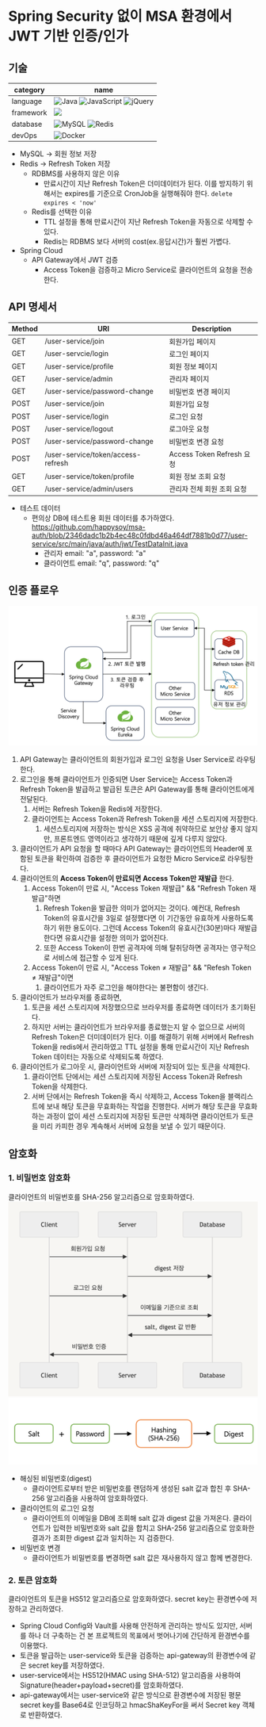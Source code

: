 # Spring Security 없이 MSA 환경에서 JWT 기반 인증/인가 


## 기술

| category  | name                                                                                                                                                                                                                                                                                                                                                   |
|-----------|--------------------------------------------------------------------------------------------------------------------------------------------------------------------------------------------------------------------------------------------------------------------------------------------------------------------------------------------------------|
| language  | ![Java](https://img.shields.io/badge/java17-%23ED8B00.svg?style=for-the-badge&logo=openjdk&logoColor=white) ![JavaScript](https://img.shields.io/badge/javascript-%23323330.svg?style=for-the-badge&logo=javascript&logoColor=%23F7DF1E)  ![jQuery](https://img.shields.io/badge/jquery-%230769AD.svg?style=for-the-badge&logo=jquery&logoColor=white) |
| framework | <img src="https://img.shields.io/badge/springboot 3.2.0-6DB33F?style=for-the-badge&logo=springboot&logoColor=white">                                                                                                                                                                                                                                         
| database  | ![MySQL](https://img.shields.io/badge/mysql-%2300f.svg?style=for-the-badge&logo=mysql&logoColor=white) ![Redis](https://img.shields.io/badge/redis-%23DD0031.svg?style=for-the-badge&logo=redis&logoColor=white)                                                                                                                                                                                                                                                |
| devOps    | ![Docker](https://img.shields.io/badge/docker-%230db7ed.svg?style=for-the-badge&logo=docker&logoColor=white)                                                                                                                                                                                                                                                      |


- MySQL → 회원 정보 저장
- Redis → Refresh Token 저장
    - RDBMS를 사용하지 않은 이유
        - 만료시간이 지난 Refresh Token은 더미데이터가 된다. 이를 방지하기 위해서는 expires를 기준으로 CronJob을 실행해줘야 한다. `delete expires < 'now'`
    - Redis를 선택한 이유
        - TTL 설정을 통해 만료시간이 지난 Refresh Token을 자동으로 삭제할 수 있다.
        - Redis는 RDBMS 보다 서버의 cost(ex.응답시간)가 훨씬 가볍다.
- Spring Cloud
    - API Gateway에서 JWT 검증
        - Access Token을 검증하고 Micro Service로 클라이언트의 요청을 전송한다.
  



## API 명세서

| Method | URI | Description |
| --- | --- | --- |
| GET | /user-service/join | 회원가입 페이지 |
| GET | /user-servcie/login | 로그인 페이지 |
| GET | /user-service/profile | 회원 정보 페이지 |
| GET | /user-service/admin | 관리자 페이지 |
| GET | /user-service/password-change | 비밀번호 변경 페이지 |
| POST | /user-service/join | 회원가입 요청 |
| POST | /user-service/login | 로그인 요청 |
| POST | /user-service/logout | 로그아웃 요청 |
| POST | /user-service/password-change | 비밀번호 변경 요청 |
| POST | /user-service/token/access-refresh | Access Token Refresh 요청 |
| GET | /user-service/token/profile | 회원 정보 조회 요청 |
| GET | /user-service/admin/users | 관리자 전체 회원 조회 요청 |

- 테스트 데이터
  - 편의상 DB에 테스트용 회원 데이터를 추가하였다. https://github.com/happysoy/msa-auth/blob/2346dadc1b2b4ec48c0fdbd46a464df7881b0d77/user-service/src/main/java/auth/jwt/TestDataInit.java
    - 관리자 email: "a", password: "a"
    - 클라이언트 email: "q", password: "q"


## 인증 플로우
![img.png](img.png)

1. API Gateway는 클라이언트의 회원가입과 로그인 요청을 User Service로 라우팅한다.
2. 로그인을 통해 클라이언트가 인증되면 User Service는 Access Token과 Refresh Token을 발급하고 발급된 토큰은 API Gateway를 통해 클라이언트에게 전달된다.
    1. 서버는 Refresh Token을 Redis에 저장한다.
    2. 클라이언트는 Access Token과 Refresh Token을 세션 스토리지에 저장한다.
        1. 세션스토리지에 저장하는 방식은 XSS 공격에 취약하므로 보안상 좋지 않지만, 프론트엔드 영역이라고 생각하기 때문에 깊게 다루지 않았다.
3. 클라이언트가 API 요청을 할 때마다 API Gateway는 클라이언트의 Header에 포함된 토큰을 확인하여 검증한 후 클라이언트가 요청한 Micro Service로 라우팅한다.
4. 클라이언트의 **Access Token이 만료되면 Access Token만 재발급** 한다.
    1. Access Token이 만료 시, "Access Token 재발급" &&  "Refresh Token 재발급"하면
        1. Refresh Token을 발급한 의미가 없어지는 것이다. 예컨대, Refresh Token의 유효시간을 3일로 설정했다면 이 기간동안 유효하게 사용하도록 하기 위한 용도이다. 그런데 Access Token의 유효시간(30분)마다 재발급한다면 유효시간을 설정한 의미가 없어진다.
        2. 또한 Access Token이 한번 공격자에 의해 탈취당하면 공격자는 영구적으로 서비스에 접근할 수 있게 된다.
    2. Access Token이 만료 시, "Access Token ≠ 재발급" && "Refesh Token ≠ 재발급"이면
        1. 클라이언트가 자주 로그인을 해야한다는 불편함이 생긴다.
5. 클라이언트가 브라우저를 종료하면,
    1. 토큰을 세션 스토리지에 저장했으므로 브라우저를 종료하면 데이터가 초기화된다.
    2. 하지만 서버는 클라이언트가 브라우저를 종료했는지 알 수 없으므로 서버의 Refresh Token은 더미데이터가 된다. 이를 해결하기 위해 서버에서 Refresh Token을 redis에서 관리하였고 TTL 설정을 통해 만료시간이 지난 Refresh Token 데이터는 자동으로 삭제되도록 하였다.
6. 클라이언트가 로그아웃 시, 클라이언트와 서버에 저장되어 있는 토큰을 삭제한다.
    1. 클라이언트 단에서는 세션 스토리지에 저장된 Access Token과 Refresh Token을 삭제한다.
    2. 서버 단에서는 Refresh Token을 즉시 삭제하고, Access Token을 블랙리스트에 보내 해당 토큰을 무효화하는 작업을 진행한다. 서버가 해당 토큰을 무효화하는 과정이 없이 세션 스토리지에 저장된 토큰만 삭제하면 클라이언트가 토큰을 미리 카피한 경우 계속해서 서버에 요청을 보낼 수 있기 때문이다.




## 암호화
### 1. 비밀번호 암호화
클라이언트의 비밀번호를 SHA-256 알고리즘으로 암호화하였다.
![img_4.png](img_4.png)
![img_3.png](img_3.png)
- 해싱된 비밀번호(digest)
    - 클라이언트로부터 받은 비밀번호를 랜덤하게 생성된 salt 값과 합친 후 SHA-256 알고리즘을 사용하여 암호화하였다.
- 클라이언트의 로그인 요청
  - 클라이언트의 이메일을 DB에 조회해 salt 값과 digest 값을 가져온다. 클라이언트가 입력한 비밀번호와 salt 값을 합치고 SHA-256 알고리즘으로 암호화한 결과가 조회한 digest 값과 일치하는 지 검증한다. 
- 비밀번호 변경
  - 클라이언트가 비밀번호를 변경하면 salt 값은 재사용하지 않고 함께 변경한다.




### 2. 토큰 암호화
클라이언트의 토큰을 HS512 알고리즘으로 암호화하였다.
secret key는 환경변수에 저장하고 관리하였다.

- Spring Cloud Config와 Vault를 사용해 안전하게 관리하는 방식도 있지만, 서버를 하나 더 구축하는 건 본 프로젝트의 목표에서 벗어나기에 간단하게 환경변수를 이용했다.
- 토큰을 발급하는 user-service와 토큰을 검증하는 api-gateway의 환경변수에 같은 secret key를 저장하였다.
- user-service에서는 HS512(HMAC using SHA-512) 알고리즘을 사용하여 Signature(header+payload+secret)를 암호화하였다.
- api-gateway에서는 user-service와 같은 방식으로 환경변수에 저장된 평문 secret key를 Base64로 인코딩하고 hmacShaKeyFor을 써서 Secret key 객체로 반환하였다.


